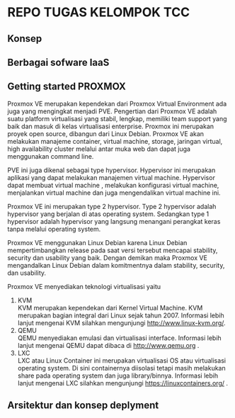 # REPO TUGAS KELOMPOK TCC
## Konsep
## Berbagai sofware IaaS
## Getting started PROXMOX  
Proxmox VE merupakan kependekan dari Proxmox Virtual Environment ada juga yang mengingkat menjadi PVE. Pengertian dari Proxmox VE adalah suatu platform virtualisasi yang stabil, lengkap, memiliki team support yang baik dan masuk di kelas virtualisasi enterprise. Proxmox ini merupakan proyek open source, dibangun dari Linux Debian. Proxmox VE akan melakukan manajeme container, virtual machine, storage, jaringan virtual, high availability cluster melalui antar muka web dan dapat juga menggunakan command line.  

PVE ini juga dikenal sebagai type hypervisor. Hypervisor ini merupakan aplikasi yang dapat melakukan manajemen virtual machine. Hypervisor dapat membuat virtual machine ,  melakukan konfigurasi virtual machine, menjalankan virtual machine dan juga mengendalikan virtual machine ini.  

Proxmox VE ini merupakan type 2 hypervisor. Type 2 hypervisor adalah hypervisor yang berjalan di atas operating system. Sedangkan type 1 hypervisor adalah hypervisor yang langsung menangani perangkat keras tanpa melalui operating system.  

Proxmox VE menggunakan Linux Debian karena Linux Debian mempertimbangkan release pada saat versi tersebut mencapai stability, security dan usability yang baik. Dengan demikan maka Proxmox VE mengandalkan Linux Debian dalam komitmentnya dalam stability, security, dan usability.  

Proxmox VE menyediakan teknologi virtualisasi yaitu  

1. KVM  
KVM merupakan kependekan dari Kernel Virtual Machine. KVM merupakan bagian integral dari Linux sejak tahun 2007.
Informasi lebih lanjut mengenai KVM silahkan mengunjungi http://www.linux-kvm.org/.  
2. QEMU  
QEMU menyediakan emulasi dan virtualisasi interface.
Informasi lebih lanjut mengenai QEMU dapat dibaca di http://www.qemu.org .  
3. LXC  
LXC atau Linux Container ini merupakan virtualisasi OS atau virtualisasi operating system. Di sini containernya diisolasi tetapi masih melakukan share pada operating system dan juga library/binnya.
Informasi lebih lanjut mengenai LXC silahkan mengunjungi https://linuxcontainers.org/ .
## Arsitektur dan konsep deplyment
